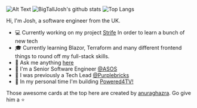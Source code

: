 ![Alt Text](https://media.giphy.com/media/djRJNZqj508sE/giphy.gif)
![BigTallJosh's github stats](https://github-readme-stats.vercel.app/api?username=Bigtalljosh&show_icons=true&count_private=true&hide=stars,issues&theme=radical)
![Top Langs](https://github-readme-stats.vercel.app/api/top-langs/?username=Bigtalljosh&hide=javascript&layout=compact&theme=radical)

Hi, I'm Josh, a software engineer from the UK.

- :computer: Currently working on my project [Strife](https://github.com/Bigtalljosh/Strife) In order to learn a bunch of new tech
- :mortar_board: Currently learning Blazor, Terraform and many different frontend things to round off my full-stack skills.
- :speech_balloon: Ask me anything [here](https://github.com/Bigtalljosh/Bigtalljosh/issues)
- :black_heart: I'm a Senior Software Engineer [@ASOS](https://github.com/ASOS)
- :purple_heart: I was previously a Tech Lead [@Purplebricks](https://github.com/purplebricks)
- :green_heart: In my personal time I'm building [Powered4TV!](https://powered4.tv)

Those awesome cards at the top here are created by [anuraghazra](https://github.com/anuraghazra/github-readme-stats). Go give him a :star:
